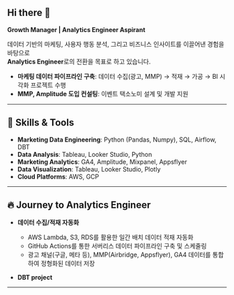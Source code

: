 ## Hi there 👋

**Growth Manager | Analytics Engineer Aspirant**

데이터 기반의 마케팅, 사용자 행동 분석, 그리고 비즈니스 인사이트를 이끌어낸 경험을 바탕으로  
**Analytics Engineer**로의 전환을 목표로 하고 있습니다.

- **마케팅 데이터 파이프라인 구축**: 데이터 수집(광고, MMP) → 적재 → 가공 → BI 시각화 프로젝트 수행
- **MMP, Amplitude 도입 컨설팅**: 이벤트 택소노미 설계 및 개발 지원

---

## 🔧 Skills & Tools

- **Marketing Data Engineering**: Python (Pandas, Numpy), SQL, Airflow, DBT
- **Data Analysis**: Tableau, Looker Studio, Python
- **Marketing Analytics**: GA4, Amplitude, Mixpanel, Appsflyer
- **Data Visualization**: Tableau, Looker Studio, Plotly
- **Cloud Platforms**: AWS, GCP

---

## 🔥 Journey to Analytics Engineer

- **데이터 수집/적재 자동화**
  - AWS Lambda, S3, RDS를 활용한 일간 배치 데이터 적재 자동화
  - GitHub Actions를 통한 서버리스 데이터 파이프라인 구축 및 스케줄링
  - 광고 채널(구글, 메타 등), MMP(Airbridge, Appsflyer), GA4 데이터를 통합하여 정형화된 데이터 저장

- **DBT project**
---
